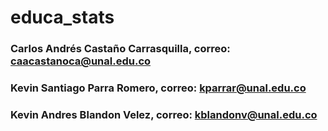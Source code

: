 # educa_stats
### Carlos Andrés Castaño Carrasquilla, correo: caacastanoca@unal.edu.co
### Kevin Santiago Parra Romero, correo: kparrar@unal.edu.co
### Kevin Andres Blandon Velez, correo: kblandonv@unal.edu.co
